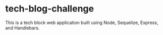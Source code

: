 # tech-blog-challenge
This is a tech block web application built using Node, Sequelize, Express, and Handlebars.
